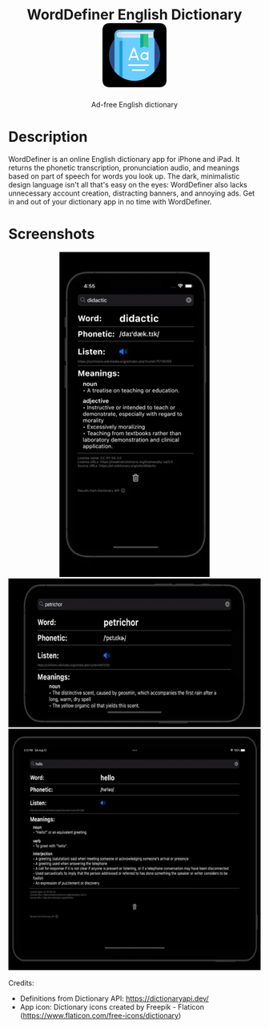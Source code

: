 <h1 align="center">
  WordDefiner English Dictionary
  <br>
  <a href="https://apps.apple.com/app/worddefiner-english-dictionary/id1637774027"><img alt="icon" width="128" height="128" src="readme_icon.png"></a>
</h1>
<div align="center">
  Ad-free English dictionary
</div>

# Description

WordDefiner is an online English dictionary app for iPhone and iPad. It returns the phonetic transcription, pronunciation audio, and meanings based on part of speech for words you look up. The dark, minimalistic design language isn't all that's easy on the eyes: WordDefiner also lacks unnecessary account creation, distracting banners, and annoying ads. Get in and out of your dictionary app in no time with WordDefiner.

# Screenshots

<div align="center">
    <img alt="Screenshot" width="300" height="649" src="screenshots/iphone_portrait.webp"> <img alt="icon" width="643" height="297" src="screenshots/iphone_landscape.webp"> <img alt="icon" width="643" height="482" src="screenshots/ipad_landscape.webp">
</div>

Credits:

- Definitions from Dictionary API: https://dictionaryapi.dev/
- App icon: Dictionary icons created by Freepik - Flaticon (https://www.flaticon.com/free-icons/dictionary)
